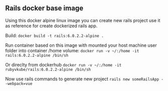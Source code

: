 ## Rails docker base image

Using this docker alpine linux image you can create new rails project use it as reference for create dockerized rails app.

Build: `docker build -t rails:6.0.2.2-alpine .`  

Run container based on this image with mounted your host machine user folder into
container /home volume: `docker run -v ~/:/home -it rails:6.0.2.2-alpine /bin/sh`

Or direclty from dockerhub  `docker run -v ~/:/home -it rubyvkube/rails:6.0.2.2-alpine /bin/sh`

Now use rails commands to generate new project `rails new someRailsApp --webpack=vue`
